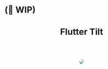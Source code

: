 # (🚧 WIP)

<div align="center"> 
  <h1>Flutter Tilt<h1>

  <br/>

  <img src=".README/preview.gif" style="max-width: 320px; border-radius: 20px;" />
</div>

